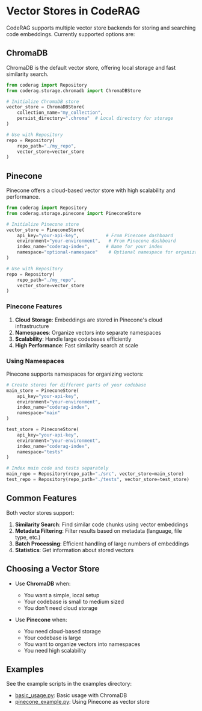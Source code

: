 # Vector Stores in CodeRAG

CodeRAG supports multiple vector store backends for storing and searching code embeddings. Currently supported options are:

## ChromaDB

ChromaDB is the default vector store, offering local storage and fast similarity search.

```python
from coderag import Repository
from coderag.storage.chromadb import ChromaDBStore

# Initialize ChromaDB store
vector_store = ChromaDBStore(
    collection_name="my_collection",
    persist_directory=".chroma"  # Local directory for storage
)

# Use with Repository
repo = Repository(
    repo_path="./my_repo",
    vector_store=vector_store
)
```

## Pinecone

Pinecone offers a cloud-based vector store with high scalability and performance.

```python
from coderag import Repository
from coderag.storage.pinecone import PineconeStore

# Initialize Pinecone store
vector_store = PineconeStore(
    api_key="your-api-key",          # From Pinecone dashboard
    environment="your-environment",   # From Pinecone dashboard
    index_name="coderag-index",      # Name for your index
    namespace="optional-namespace"    # Optional namespace for organization
)

# Use with Repository
repo = Repository(
    repo_path="./my_repo",
    vector_store=vector_store
)
```

### Pinecone Features

1. **Cloud Storage**: Embeddings are stored in Pinecone's cloud infrastructure
2. **Namespaces**: Organize vectors into separate namespaces
3. **Scalability**: Handle large codebases efficiently
4. **High Performance**: Fast similarity search at scale

### Using Namespaces

Pinecone supports namespaces for organizing vectors:

```python
# Create stores for different parts of your codebase
main_store = PineconeStore(
    api_key="your-api-key",
    environment="your-environment",
    index_name="coderag-index",
    namespace="main"
)

test_store = PineconeStore(
    api_key="your-api-key",
    environment="your-environment",
    index_name="coderag-index",
    namespace="tests"
)

# Index main code and tests separately
main_repo = Repository(repo_path="./src", vector_store=main_store)
test_repo = Repository(repo_path="./tests", vector_store=test_store)
```

## Common Features

Both vector stores support:

1. **Similarity Search**: Find similar code chunks using vector embeddings
2. **Metadata Filtering**: Filter results based on metadata (language, file type, etc.)
3. **Batch Processing**: Efficient handling of large numbers of embeddings
4. **Statistics**: Get information about stored vectors

## Choosing a Vector Store

- Use **ChromaDB** when:

  - You want a simple, local setup
  - Your codebase is small to medium sized
  - You don't need cloud storage

- Use **Pinecone** when:
  - You need cloud-based storage
  - Your codebase is large
  - You want to organize vectors into namespaces
  - You need high scalability

## Examples

See the example scripts in the examples directory:

- [basic_usage.py](../examples/basic_usage.py): Basic usage with ChromaDB
- [pinecone_example.py](../examples/pinecone_example.py): Using Pinecone as vector store
